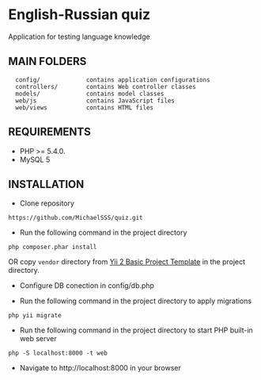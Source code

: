 English-Russian quiz
=======================================================
Application for testing language knowledge

MAIN FOLDERS
-------------------

      config/             contains application configurations
      controllers/        contains Web controller classes
      models/             contains model classes
      web/js              contains JavaScript files
      web/views           contains HTML files


REQUIREMENTS
------------

* PHP >= 5.4.0.
* MySQL 5

INSTALLATION
------------
* Clone repository
```
https://github.com/MichaelSSS/quiz.git
```

* Run the following command in the project directory
```
php composer.phar install
```
OR
copy `vendor` directory from [Yii 2 Basic Project Template](http://www.yiiframework.com/download/) in the project directory.

* Configure DB conection in config/db.php

* Run the following command in the project directory to apply migrations
```
php yii migrate
```

* Run the following command in the project directory to start PHP built-in web server
```
php -S localhost:8000 -t web
```

* Navigate to http://localhost:8000 in your browser
